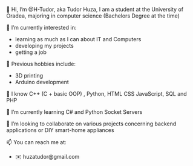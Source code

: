 <p>👋 Hi, I’m @H-Tudor, aka Tudor Huza, I am a student at the University of Oradea, majoring in computer science (Bachelors Degree at the time)</p>
<p>👀 I’m currently interested in:</p>
<ul>
<li>learning as much as I can about IT and Computers</li>
<li>developing my projects</li>
<li>getting a job</li>
</ul>
<p>📝 Previous hobbies include:
<ul>
<li>3D printing</li>
<li>Arduino development</li>
</ul>
<p>📕 I know C++ (C + basic OOP) , Python, HTML CSS JavaScript, SQL and PHP <!--, with some **basic** knowledge of Java and Kotlin --> </p>
<p>🌱 I’m currently learning C# and Python Socket Servers</p>
<p>💞️ I’m looking to collaborate on various projects concerning backend applications or DIY smart-home appliances</p>
<!--p>💼 Previous work includes various projects as a freelancing developer </p>-->
<p>📫 You can reach me at:</p>
<ul>
<li>✉️ huzatudor@gmail.com</li>
<!--<li>:facebook tudor.huza.1 </li>-->
</ul>

